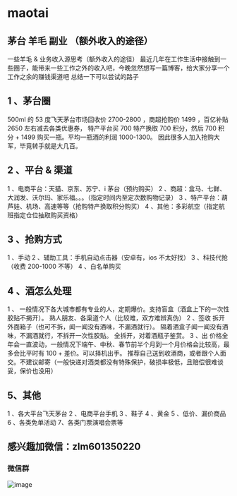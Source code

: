 # maotai
## 茅台 羊毛 副业 （额外收入的途径）
一些羊毛 & 业务收入源思考（额外收入的途径） 最近几年在工作生活中接触到一些圈子，能带来一些工作之外的收入吧，今晚忽然想写一篇博客，给大家分享一个工作之余的赚钱渠道吧 总结一下可以尝试的路子

## 1 、茅台圈
500ml 的 53 度飞天茅台市场回收价 2700-2800 ，商超抢购价 1499 ，百亿补贴 2650 左右减去各类优惠券， 特产平台买 700 特产换取 700 积分，然后 700 积分 + 1499 购买一瓶。平均一瓶酒的利润 1000-1300。 因此很多人加入抢购大军，毕竟转手就是大几百。

## 2 、平台 & 渠道
1 、电商平台：天猫、京东、苏宁、i 茅台（预约购买） 2 、商超：盒马、七鲜、大润发、沃尔玛、家乐福。。。（指定时间内至定次数购物记录） 3 、特产平台：葫芦娃、机场、高速等等（抢购特产换取积分购买） 4 、其他：多彩航空（指定航班指定仓位抽取购买资格）

## 3 、抢购方式
1 、手动 2 、辅助工具：手机自动点击器（安卓有，ios 不太好找） 3 、科技代抢（收费 200-1000 不等） 4 、白名单购买

## 4 、酒怎么处理
1 、 一般情况下各大城市都有专业的人，定期爆价。支持盲盒（酒盒上下的一次性胶贴不揭开）。 熟人朋友、各渠道个人（比较难，双方难辨真伪） 2 、签收 拆开外面箱子（也可不拆，闻一闻没有酒味，不漏酒就行）。 隔着酒盒子闻一闻没有酒味，不漏酒就行，不拆开一次性胶贴。 全拆开，对着酒瓶子鉴赏。 3 、出 价格全年会一直波动，一般情况下端午、中秋、春节前半个月到一个月价格会比较高，最多会比平时有 100 + 差价。可以择机出手。 推荐自己送到收酒商，或者跟个人面交。不建议邮寄（一般快递对酒类都没有特殊保护，破损率极低，且赔偿很难谈妥，保价也没用）

## 5、其他
1 、各大平台飞天茅台 2 、电商平台手机 3 、鞋子 4 、黄金 5 、低价、漏价商品 6 、各类免单活动 7、各类门票演唱会票等

## 感兴趣加微信：zlm601350220
### 微信群
![image](https://github.com/zlm888/maotai/assets/141826839/6097ddd1-cff7-49e5-a930-163e4bc9400f)

